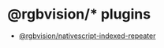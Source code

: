 # @rgbvision/\* plugins

- [@rgbvision/nativescript-indexed-repeater](packages/nativescript-indexed-repeater/README.md)
